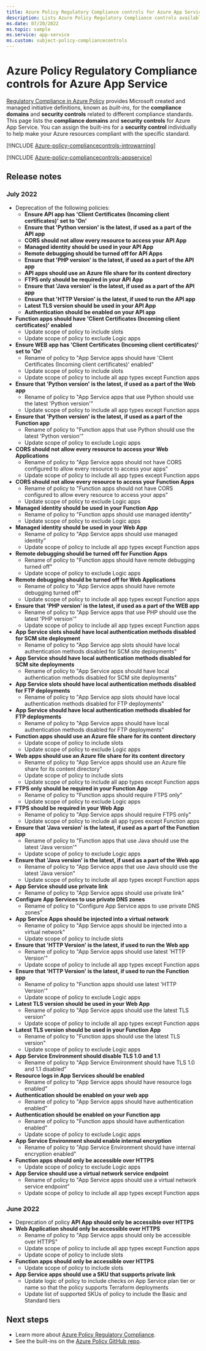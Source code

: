 ```yaml
---
title: Azure Policy Regulatory Compliance controls for Azure App Service
description: Lists Azure Policy Regulatory Compliance controls available for Azure App Service. These built-in policy definitions provide common approaches to managing the compliance of your Azure resources.
ms.date: 07/20/2022
ms.topic: sample
ms.service: app-service
ms.custom: subject-policy-compliancecontrols
---
```

# Azure Policy Regulatory Compliance controls for Azure App Service

[Regulatory Compliance in Azure Policy](../governance/policy/concepts/regulatory-compliance.md)
provides Microsoft created and managed initiative definitions, known as _built-ins_, for the
**compliance domains** and **security controls** related to different compliance standards. This
page lists the **compliance domains** and **security controls** for Azure App Service. You can
assign the built-ins for a **security control** individually to help make your Azure resources
compliant with the specific standard.

[!INCLUDE [Azure-policy-compliancecontrols-introwarning](../../includes/policy/standards/intro-warning.md)]

[!INCLUDE [Azure-policy-compliancecontrols-appservice](../../includes/policy/standards/byrp/microsoft.web.md)]

## Release notes

### July 2022

- Deprecation of the following policies:
  - **Ensure API app has 'Client Certificates (Incoming client certificates)' set to 'On'**
  - **Ensure that 'Python version' is the latest, if used as a part of the API app**
  - **CORS should not allow every resource to access your API App**
  - **Managed identity should be used in your API App**
  - **Remote debugging should be turned off for API Apps**
  - **Ensure that 'PHP version' is the latest, if used as a part of the API app**
  - **API apps should use an Azure file share for its content directory**
  - **FTPS only should be required in your API App**
  - **Ensure that 'Java version' is the latest, if used as a part of the API app**
  - **Ensure that 'HTTP Version' is the latest, if used to run the API app**
  - **Latest TLS version should be used in your API App**
  - **Authentication should be enabled on your API app**
- **Function apps should have 'Client Certificates (Incoming client certificates)' enabled**
  - Update scope of policy to include slots
  - Update scope of policy to exclude Logic apps
- **Ensure WEB app has 'Client Certificates (Incoming client certificates)' set to 'On'**
  - Rename of policy to "App Service apps should have 'Client Certificates (Incoming client certificates)' enabled"
  - Update scope of policy to include slots
  - Update scope of policy to include all app types except Function apps
- **Ensure that 'Python version' is the latest, if used as a part of the Web app**
  - Rename of policy to "App Service apps that use Python should use the latest 'Python version'"
  - Update scope of policy to include all app types except Function apps
- **Ensure that 'Python version' is the latest, if used as a part of the Function app**
  - Rename of policy to "Function apps that use Python should use the latest 'Python version'"
  - Update scope of policy to exclude Logic apps
- **CORS should not allow every resource to access your Web Applications**
  - Rename of policy to "App Service apps should not have CORS configured to allow every resource to access your apps"
  - Update scope of policy to include all app types except Function apps
- **CORS should not allow every resource to access your Function Apps**
  - Rename of policy to "Function apps should not have CORS configured to allow every resource to access your apps"
  - Update scope of policy to exclude Logic apps
- **Managed identity should be used in your Function App**
  - Rename of policy to "Function apps should use managed identity"
  - Update scope of policy to exclude Logic apps
- **Managed identity should be used in your Web App**
  - Rename of policy to "App Service apps should use managed identity"
  - Update scope of policy to include all app types except Function apps
- **Remote debugging should be turned off for Function Apps**
  - Rename of policy to "Function apps should have remote debugging turned off"
  - Update scope of policy to exclude Logic apps
- **Remote debugging should be turned off for Web Applications**
  - Rename of policy to "App Service apps should have remote debugging turned off"
  - Update scope of policy to include all app types except Function apps
- **Ensure that 'PHP version' is the latest, if used as a part of the WEB app**
  - Rename of policy to "App Service apps that use PHP should use the latest 'PHP version'"
  - Update scope of policy to include all app types except Function apps
- **App Service slots should have local authentication methods disabled for SCM site deployment**
  - Rename of policy to "App Service app slots should have local authentication methods disabled for SCM site deployments"
- **App Service should have local authentication methods disabled for SCM site deployments**
  - Rename of policy to "App Service apps should have local authentication methods disabled for SCM site deployments"
- **App Service slots should have local authentication methods disabled for FTP deployments**
  - Rename of policy to "App Service app slots should have local authentication methods disabled for FTP deployments"
- **App Service should have local authentication methods disabled for FTP deployments**
  - Rename of policy to "App Service apps should have local authentication methods disabled for FTP deployments"
- **Function apps should use an Azure file share for its content directory**
  - Update scope of policy to include slots
  - Update scope of policy to exclude Logic apps
- **Web apps should use an Azure file share for its content directory**
  - Rename of policy to "App Service apps should use an Azure file share for its content directory"
  - Update scope of policy to include slots
  - Update scope of policy to include all app types except Function apps
- **FTPS only should be required in your Function App**
  - Rename of policy to "Function apps should require FTPS only"
  - Update scope of policy to exclude Logic apps
- **FTPS should be required in your Web App**
  - Rename of policy to "App Service apps should require FTPS only"
  - Update scope of policy to include all app types except Function apps
- **Ensure that 'Java version' is the latest, if used as a part of the Function app**
  - Rename of policy to "Function apps that use Java should use the latest 'Java version'"
  - Update scope of policy to exclude Logic apps
- **Ensure that 'Java version' is the latest, if used as a part of the Web app**
  - Rename of policy to "App Service apps that use Java should use the latest 'Java version"
  - Update scope of policy to include all app types except Function apps
- **App Service should use private link**
  - Rename of policy to "App Service apps should use private link"
- **Configure App Services to use private DNS zones**
  - Rename of policy to "Configure App Service apps to use private DNS zones"
- **App Service Apps should be injected into a virtual network**
  - Rename of policy to "App Service apps should be injected into a virtual network"
  - Update scope of policy to include slots
- **Ensure that 'HTTP Version' is the latest, if used to run the Web app**
  - Rename of policy to "App Service apps should use latest 'HTTP Version'"
  - Update scope of policy to include all app types except Function apps
- **Ensure that 'HTTP Version' is the latest, if used to run the Function app**
  - Rename of policy to "Function apps should use latest 'HTTP Version'"
  - Update scope of policy to exclude Logic apps
- **Latest TLS version should be used in your Web App**
  - Rename of policy to "App Service apps should use the latest TLS version"
  - Update scope of policy to include all app types except Function apps
- **Latest TLS version should be used in your Function App**
  - Rename of policy to "Function apps should use the latest TLS version"
  - Update scope of policy to exclude Logic apps
- **App Service Environment should disable TLS 1.0 and 1.1**
  - Rename of policy to "App Service Environment should have TLS 1.0 and 1.1 disabled"
- **Resource logs in App Services should be enabled**
  - Rename of policy to "App Service apps should have resource logs enabled"
- **Authentication should be enabled on your web app**
  - Rename of policy to "App Service apps should have authentication enabled"
- **Authentication should be enabled on your Function app**
  - Rename of policy to "Function apps should have authentication enabled"
  - Update scope of policy to exclude Logic apps
- **App Service Environment should enable internal encryption**
  - Rename of policy to "App Service Environment should have internal encryption enabled"
- **Function apps should only be accessible over HTTPS**
  - Update scope of policy to exclude Logic apps
- **App Service should use a virtual network service endpoint**
  - Rename of policy to "App Service apps should use a virtual network service endpoint"
  - Update scope of policy to include all app types except Function apps

### June 2022

- Deprecation of policy **API App should only be accessible over HTTPS**
- **Web Application should only be accessible over HTTPS**
  - Rename of policy to "App Service apps should only be accessible over HTTPS"
  - Update scope of policy to include all app types except Function apps
  - Update scope of policy to include slots
- **Function apps should only be accessible over HTTPS**
  - Update scope of policy to include slots
- **App Service apps should use a SKU that supports private link**
  - Update logic of policy to include checks on App Service plan tier or name so that the policy supports Terraform deployments
  - Update list of supported SKUs of policy to include the Basic and Standard tiers

## Next steps

- Learn more about [Azure Policy Regulatory Compliance](../governance/policy/concepts/regulatory-compliance.md).
- See the built-ins on the [Azure Policy GitHub repo](https://github.com/Azure/azure-policy).
